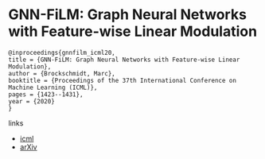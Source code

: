 # GNN-FiLM: Graph Neural Networks with Feature-wise Linear Modulation

```
@inproceedings{gnnfilm_icml20,
title = {GNN-FiLM: Graph Neural Networks with Feature-wise Linear Modulation},
author = {Brockschmidt, Marc},
booktitle = {Proceedings of the 37th International Conference on Machine Learning (ICML)},
pages = {1423--1431},
year = {2020}
}
```

links
- [icml](https://proceedings.icml.cc/book/3373.pdf)
- [arXiv](https://arxiv.org/abs/1906.12192)
